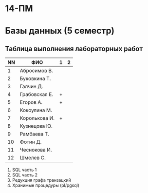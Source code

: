 # 14-ПМ
# Базы данных (5 семестр)
## Таблица выполнения лабораторных работ

| NN  | ФИО              | 1   | 2   |
| --- | ---------------- | --- | --- |
| 1   | Абросимов В.     |     |     |
| 2   | Буковкина Т.     |     |     |
| 3   | Галчин Д.        |     |     |
| 4   | Грабовская Е.    | +   |     |
| 5   | Егоров А.        | +   |     |
| 6   | Кокоулина М.     |     |     |
| 7   | Королькова И.    | +   |     |
| 8   | Кузнецова Ю.     |     |     |
| 9   | Рамбаева Т.      |     |     |
| 10  | Фотин Д.         |     |     |
| 11  | Чеснокова И.     |     |     |
| 12  | Шмелев С.        |     |     |

1. SQL часть 1
2. SQL часть 2
3. Редукция графа транзацкий
4. Хранимые процедуры (pl/pgsql)


